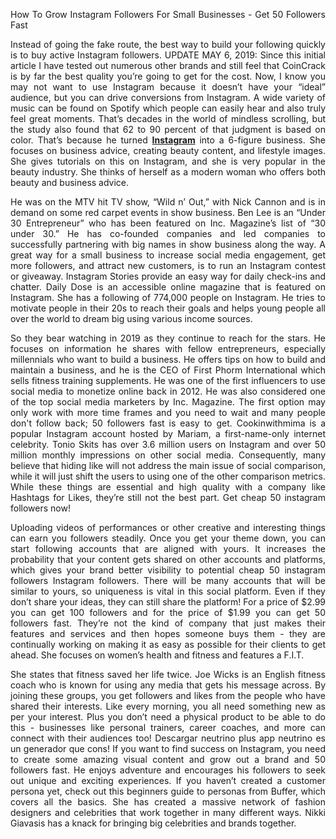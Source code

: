 <p style="text-align: justify;">How To Grow Instagram Followers For Small Businesses - Get 50 Followers Fast</p>

<p style="text-align: justify;">Instead of going the fake route, the best way to build your following quickly is to buy active Instagram followers. UPDATE MAY 6, 2019: Since this initial article I have tested out numerous other brands and still feel that CoinCrack is by far the best quality you&rsquo;re going to get for the cost. Now, I know you may not want to use Instagram because it doesn&rsquo;t have your &ldquo;ideal&rdquo; audience, but you can drive conversions from Instagram. A wide variety of music can be found on Spotify which people can easily hear and also truly feel great moments. That&rsquo;s decades in the world of mindless scrolling, but the study also found that 62 to 90 percent of that judgment is based on color. That&rsquo;s because he turned <a href="https://buybettersocial.com/simple-steps-of-how-to-buy-50-followers-on-instagram-quickly-and-easily/"><strong>Instagram</strong></a> into a 6-figure business. She focuses on business advice, creating beauty content, and lifestyle images. She gives tutorials on this on Instagram, and she is very popular in the beauty industry. She thinks of herself as a modern woman who offers both beauty and business advice.&nbsp;</p>

<p style="text-align: justify;">He was on the MTV hit TV show, &ldquo;Wild n&rsquo; Out,&rdquo; with Nick Cannon and is in demand on some red carpet events in show business. Ben Lee is an &ldquo;Under 30 Entrepreneur&rdquo; who has been featured on Inc. Magazine&rsquo;s list of &ldquo;30 under 30.&rdquo; He has co-founded companies and led companies to successfully partnering with big names in show business along the way. A great way for a small business to increase social media engagement, get more followers, and attract new customers, is to run an Instagram contest or giveaway. Instagram Stories provide an easy way for daily check-ins and chatter. Daily Dose is an accessible online magazine that is featured on Instagram. She has a following of 774,000 people on Instagram. He tries to motivate people in their 20s to reach their goals and helps young people all over the world to dream big using various income sources.</p>

<p style="text-align: justify;">So they bear watching in 2019 as they continue to reach for the stars. He focuses on information he shares with fellow entrepreneurs, especially millennials who want to build a business. He offers tips on how to build and maintain a business, and he is the CEO of First Phorm International which sells fitness training supplements. He was one of the first influencers to use social media to monetize online back in 2012. He was also considered one of the top social media marketers by Inc. Magazine. The first option may only work with more time frames and you need to wait and many people don&#39;t follow back; 50 followers fast is easy to get. Cookinwithmima is a popular Instagram account hosted by Mariam, a first-name-only internet celebrity. Tonio Skits has over 3.6 million users on Instagram and over 50 million monthly impressions on other social media. Consequently, many believe that hiding like will not address the main issue of social comparison, while it will just shift the users to using one of the other comparison metrics. While these things are essential and high quality with a company like Hashtags for Likes, they&rsquo;re still not the best part. Get cheap 50 instagram followers now!</p>

<p style="text-align: justify;">Uploading videos of performances or other creative and interesting things can earn you followers steadily. Once you get your theme down, you can start following accounts that are aligned with yours. It increases the probability that your content gets shared on other accounts and platforms, which gives your brand better visibility to potential cheap 50 instagram followers Instagram followers. There will be many accounts that will be similar to yours, so uniqueness is vital in this social platform. Even if they don&rsquo;t share your ideas, they can still share the platform! For a price of $2.99 you can get 100 followers and for the price of $1.99 you can get 50 followers fast. They&rsquo;re not the kind of company that just makes their features and services and then hopes someone buys them - they are continually working on making it as easy as possible for their clients to get ahead. She focuses on women&rsquo;s health and fitness and features a F.I.T.</p>

<p style="text-align: justify;">She states that fitness saved her life twice. Joe Wicks is an English fitness coach who is known for using any media that gets his message across. By joining these groups, you get followers and likes from the people who have shared their interests. Like every morning, you all need something new as per your interest. Plus you don&rsquo;t need a physical product to be able to do this - businesses like personal trainers, career coaches, and more can connect with their audiences too! Descargar neutrino plus app neutrino es un generador que cons! If you want to find success on Instagram, you need to create some amazing visual content and grow out a brand and 50 followers fast. He enjoys adventure and encourages his followers to seek out unique and exciting experiences. If you haven&rsquo;t created a customer persona yet, check out this beginners guide to personas from Buffer, which covers all the basics. She has created a massive network of fashion designers and celebrities that work together in many different ways. Nikki Giavasis has a knack for bringing big celebrities and brands together.</p>
